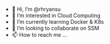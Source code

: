 - 👋 Hi, I’m @rhryansu
- 👀 I’m interested in Cloud Computing
- 🌱 I’m currently learning Docker & K8s
- 💞️ I’m looking to collaborate on SSM
- 📫 How to reach me ...

<!---
rhryansu/rhryansu is a ✨ special ✨ repository because its `README.md` (this file) appears on your GitHub profile.
You can click the Preview link to take a look at your changes.
--->
